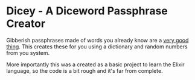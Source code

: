 # Dicey - A Diceword Passphrase Creator

Gibberish passphrases made of words you already know are a 
[very good thing](https://xkcd.com/936/). This creates these for
you using a dictionary and random numbers from you system.

More importantly this was a created as a basic project to learn 
the Elixir language, so the code is a bit rough and it's far from 
complete.
